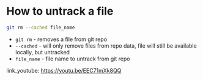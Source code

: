 # How to untrack a file

```bash
git rm --cached file_name
```

- `git rm` - removes a file from git repo
- `--cached` - will only remove files from repo data, file will still be available locally, but untracked
- `file_name` - file name to untrack from git repo


link_youtube: https://youtu.be/EEC71mXk8QQ
